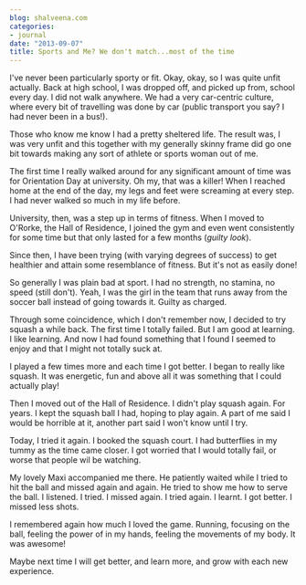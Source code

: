 ```yaml
---
blog: shalveena.com
categories:
- journal
date: "2013-09-07"
title: Sports and Me? We don't match...most of the time
---
```


I've never been particularly sporty or fit. Okay, okay, so I was quite unfit actually. Back at high school, I was dropped off, and picked up from, school every day. I did not walk anywhere. We had a very car-centric culture, where every bit of travelling was done by car (public transport you say? I had never been in a bus!).  
  
Those who know me know I had a pretty sheltered life. The result was, I was very unfit and this together with my generally skinny frame did go one bit towards making any sort of athlete or sports woman out of me.  
  
The first time I really walked around for any significant amount of time was for Orientation Day at university. Oh my, that was a killer! When I reached home at the end of the day, my legs and feet were screaming at every step. I had never walked so much in my life before.  
  
University, then, was a step up in terms of fitness. When I moved to O'Rorke, the Hall of Residence, I joined the gym and even went consistently for some time but that only lasted for a few months (_guilty look_).  
  
Since then, I have been trying (with varying degrees of success) to get healthier and attain some resemblance of fitness. But it's not as easily done!  
  
So generally I was plain bad at sport. I had no strength, no stamina, no speed (still don't). Yeah, I was the girl in the team that runs away from the soccer ball instead of going towards it. Guilty as charged.  
  
Through some coincidence, which I don't remember now, I decided to try squash a while back. The first time I totally failed. But I am good at learning. I like learning. And now I had found something that I found I seemed to enjoy and that I might not totally suck at.  
  
I played a few times more and each time I got better. I began to really like squash. It was energetic, fun and above all it was something that I could actually play!  
  
Then I moved out of the Hall of Residence. I didn't play squash again. For years. I kept the squash ball I had, hoping to play again. A part of me said I would be horrible at it, another part said I won't know until I try.  
  
Today, I tried it again. I booked the squash court. I had butterflies in my tummy as the time came closer. I got worried that I would totally fail, or worse that people wil be watching.  
  
My lovely Maxi accompanied me there. He patiently waited while I tried to hit the ball and missed again and again. He tried to show me how to serve the ball. I listened. I tried. I missed again. I tried again. I learnt. I got better. I missed less shots.  
  
I remembered again how much I loved the game. Running, focusing on the ball, feeling the power of in my hands, feeling the movements of my body. It was awesome!  
  
Maybe next time I will get better, and learn more, and grow with each new experience.